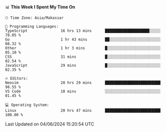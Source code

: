 <!--START_SECTION:waka-->
📊 **This Week I Spent My Time On** 

```text
🕑︎ Time Zone: Asia/Makassar

💬 Programming Languages: 
TypeScript               16 hrs 13 mins      ████████████████████░░░░░   78.05 % 
Go                       1 hr 43 mins        ██░░░░░░░░░░░░░░░░░░░░░░░   08.32 % 
Other                    1 hr 3 mins         █░░░░░░░░░░░░░░░░░░░░░░░░   05.10 % 
CSS                      31 mins             █░░░░░░░░░░░░░░░░░░░░░░░░   02.54 % 
JavaScript               29 mins             █░░░░░░░░░░░░░░░░░░░░░░░░   02.35 % 

🔥 Editors: 
Neovim                   20 hrs 29 mins      █████████████████████████   98.55 % 
VS Code                  18 mins             ░░░░░░░░░░░░░░░░░░░░░░░░░   01.45 % 

💻 Operating System: 
Linux                    20 hrs 47 mins      █████████████████████████   100.00 % 
```


 Last Updated on 04/06/2024 15:20:54 UTC
<!--END_SECTION:waka-->
